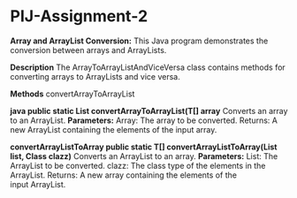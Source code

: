 # PIJ-Assignment-2

**Array and ArrayList Conversion:**
This Java program demonstrates the conversion between arrays and ArrayLists.

**Description**
The ArrayToArrayListAndViceVersa class contains methods for converting arrays to ArrayLists and vice versa.

**Methods**
convertArrayToArrayList

**java public static List convertArrayToArrayList(T[] array**
Converts an array to an ArrayList.
**Parameters:**
Array: The array to be converted. 
Returns: A new ArrayList containing the elements of the input array.

**convertArrayListToArray public static T[] convertArrayListToArray(List list, Class clazz)**
Converts an ArrayList to an array.
**Parameters:**
List: The ArrayList to be converted. clazz: The class type of the elements in the ArrayList. 
Returns: A new array containing the elements of the input ArrayList.
